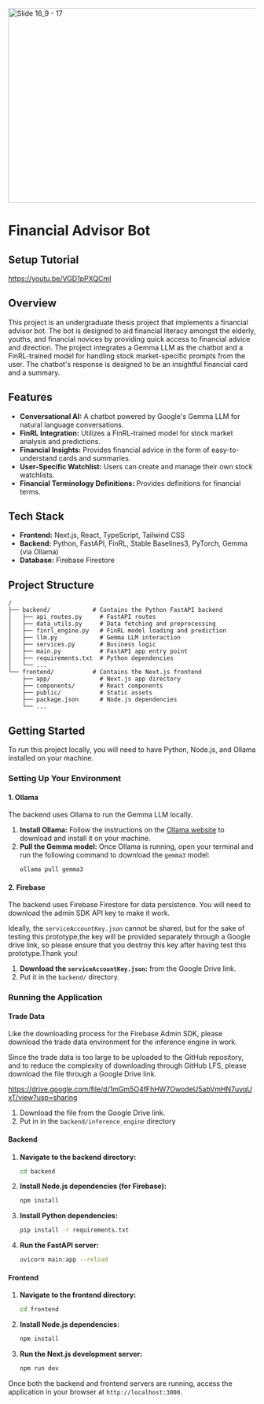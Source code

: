 <img width="1584" height="396" alt="Slide 16_9 - 17" src="https://github.com/user-attachments/assets/44917f54-2c74-404d-891d-bad9a59bbca0" />

# Financial Advisor Bot

## Setup Tutorial

https://youtu.be/VGD1pPXQCmI

## Overview

This project is an undergraduate thesis project that implements a financial advisor bot. The bot is designed to aid financial literacy amongst the elderly, youths, and financial novices by providing quick access to financial advice and direction. The project integrates a Gemma LLM as the chatbot and a FinRL-trained model for handling stock market-specific prompts from the user. The chatbot's response is designed to be an insightful financial card and a summary.

## Features

- **Conversational AI:** A chatbot powered by Google's Gemma LLM for natural language conversations.
- **FinRL Integration:** Utilizes a FinRL-trained model for stock market analysis and predictions.
- **Financial Insights:** Provides financial advice in the form of easy-to-understand cards and summaries.
- **User-Specific Watchlist:** Users can create and manage their own stock watchlists.
- **Financial Terminology Definitions:** Provides definitions for financial terms.

## Tech Stack

- **Frontend:** Next.js, React, TypeScript, Tailwind CSS
- **Backend:** Python, FastAPI, FinRL, Stable Baselines3, PyTorch, Gemma (via Ollama)
- **Database:** Firebase Firestore

## Project Structure

```
/
├── backend/            # Contains the Python FastAPI backend
│   ├── api_routes.py     # FastAPI routes
│   ├── data_utils.py     # Data fetching and preprocessing
│   ├── finrl_engine.py   # FinRL model loading and prediction
│   ├── llm.py            # Gemma LLM interaction
│   ├── services.py       # Business logic
│   ├── main.py           # FastAPI app entry point
│   ├── requirements.txt  # Python dependencies
│   └── ...
└── frontend/           # Contains the Next.js frontend
    ├── app/              # Next.js app directory
    ├── components/       # React components
    ├── public/           # Static assets
    ├── package.json      # Node.js dependencies
    └── ...
```

## Getting Started

To run this project locally, you will need to have Python, Node.js, and Ollama installed on your machine.

### Setting Up Your Environment

#### 1. Ollama

The backend uses Ollama to run the Gemma LLM locally.

1.  **Install Ollama:** Follow the instructions on the [Ollama website](https://ollama.ai/) to download and install it on your machine.
2.  **Pull the Gemma model:** Once Ollama is running, open your terminal and run the following command to download the `gemma3` model:
    ```bash
    ollama pull gemma3
    ```

#### 2. Firebase

The backend uses Firebase Firestore for data persistence. You will need to download the admin SDK API key to make it work.

Ideally, the `serviceAccountKey.json` cannot be shared, but for the sake of testing this prototype,the key will be provided separately through a Google drive link, so please ensure that you destroy this key after having test this prototype.Thank you!

1.  **Download the `serviceAccountKey.json`:** from the Google Drive link.
2.  Put it in the `backend/` directory.

### Running the Application

#### Trade Data

Like the downloading process for the Firebase Admin SDK, please download the trade data environment for the inference engine in work.

Since the trade data is too large to be uploaded to the GitHub repository, and to reduce the complexity of downloading through GitHub LFS, please download the file through a Google Drive link.

https://drive.google.com/file/d/1mGm5O4fFhHW7OwodeU5abVmHN7uvqUxT/view?usp=sharing

1. Download the file from the Google Drive link.
2. Put in in the `backend/inference_engine` directory

#### Backend

1.  **Navigate to the backend directory:**

    ```bash
    cd backend
    ```

2.  **Install Node.js dependencies (for Firebase):**

    ```bash
    npm install
    ```

3.  **Install Python dependencies:**

    ```bash
    pip install -r requirements.txt
    ```

4.  **Run the FastAPI server:**
    ```bash
    uvicorn main:app --reload
    ```

#### Frontend

1.  **Navigate to the frontend directory:**

    ```bash
    cd frontend
    ```

2.  **Install Node.js dependencies:**

    ```bash
    npm install
    ```

3.  **Run the Next.js development server:**
    ```bash
    npm run dev
    ```

Once both the backend and frontend servers are running, access the application in your browser at `http://localhost:3000`.
